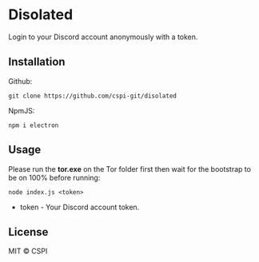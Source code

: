 # Disolated
Login to your Discord account anonymously with a token.

## Installation
Github:
```
git clone https://github.com/cspi-git/disolated
```

NpmJS:
```
npm i electron
```

## Usage
Please run the **tor.exe** on the Tor folder first then wait for the bootstrap to be on 100% before running:
```
node index.js <token>
```

- token - Your Discord account token.

## License
MIT © CSPI